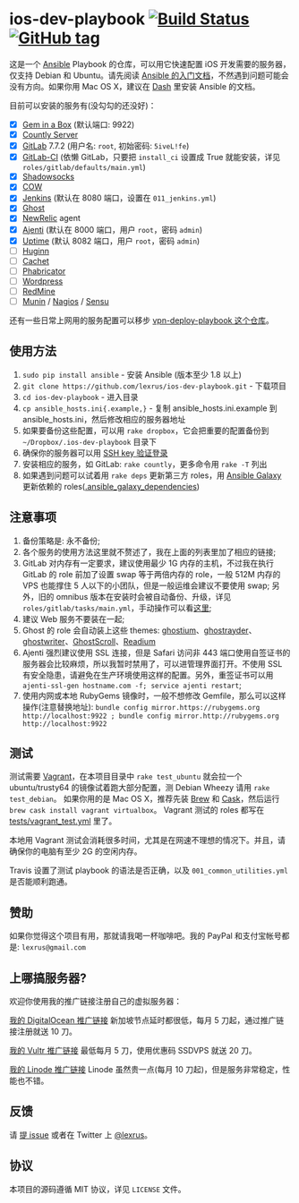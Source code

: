 # ios-dev-playbook [![Build Status](https://travis-ci.org/lexrus/ios-dev-playbook.svg?branch=master)](https://travis-ci.org/lexrus/ios-dev-playbook) [![GitHub tag](https://img.shields.io/github/tag/lexrus/ios-dev-playbook.svg?style=flat)](https://github.com/lexrus/ios-dev-playbook)

这是一个 [Ansible](http://www.ansible.com) Playbook 的仓库，可以用它快速配置 iOS 开发需要的服务器，仅支持 Debian 和 Ubuntu。请先阅读 [Ansible 的入门文档](http://docs.ansible.com)，不然遇到问题可能会没有方向。如果你用 Mac OS X，建议在 [Dash](http://kapeli.com/dash) 里安装 Ansible 的文档。

目前可以安装的服务有(没勾勾的还没好)：

- [x] [Gem in a Box](https://github.com/geminabox/geminabox) (默认端口: 9922)
- [x] [Countly Server](https://github.com/Countly/countly-server)
- [x] [GitLab](https://github.com/gitlabhq/gitlabhq) 7.7.2 (用户名: `root`, 初始密码: `5iveL!fe`)
- [x] [GitLab-CI](https://about.gitlab.com/gitlab-ci/) (依懒 GitLab，只要把 `install_ci` 设置成 True 就能安装，详见 `roles/gitlab/defaults/main.yml`)
- [x] [Shadowsocks](https://github.com/clowwindy/shadowsocks)
- [x] [COW](https://github.com/cyfdecyf/cow)
- [x] [Jenkins](http://jenkins-ci.org) (默认在 8080 端口，设置在 `011_jenkins.yml`)
- [x] [Ghost](https://ghost.org/)
- [x] [NewRelic](https://newrelic.com) agent
- [x] [Ajenti](http://ajenti.org) (默认在 8000 端口，用户 `root`，密码 `admin`)
- [x] [Uptime](http://www.redotheweb.com/uptime/) (默认 8082 端口，用户 `root`，密码 `admin`)
- [ ] [Huginn](https://github.com/cantino/huginn)
- [ ] [Cachet](https://cachethq.io)
- [ ] [Phabricator](http://phabricator.org)
- [ ] [Wordpress](http://wordpress.org)
- [ ] [RedMine](http://www.redmine.org)
- [ ] [Munin](http://munin-monitoring.org) / [Nagios](http://www.nagios.org) / [Sensu](http://sensuapp.org)

还有一些日常上网用的服务配置可以移步 [vpn-deploy-playbook 这个仓库](https://github.com/lexrus/vpn-deploy-playbook)。

## 使用方法

1. `sudo pip install ansible` - 安装 Ansible (版本至少 1.8 以上)
1. `git clone https://github.com/lexrus/ios-dev-playbook.git` - 下载项目
1. `cd ios-dev-playbook` - 进入目录
1. `cp ansible_hosts.ini{.example,}` - 复制 ansible_hosts.ini.example 到 ansible_hosts.ini，然后修改相应的服务器地址
1. 如果要备份这些配置，可以用 `rake dropbox`，它会把重要的配置备份到 `~/Dropbox/.ios-dev-playbook` 目录下
1. 确保你的服务器可以用 [SSH key 验证登录](http://www.debian-administration.org/article/530/SSH_with_authentication_key_instead_of_password)
1. 安装相应的服务，如 GitLab: `rake countly`，更多命令用 `rake -T` 列出
1. 如果遇到问题可以试着用 `rake deps` 更新第三方 roles，用 [Ansible Galaxy](https://galaxy.ansible.com) 更新依赖的 roles([.ansible_galaxy_dependencies](https://github.com/lexrus/ios-dev-playbook/blob/master/.ansible_galaxy_dependencies))


## 注意事项

1. 备份策略是: 永不备份;
2. 各个服务的使用方法这里就不赘述了，我在上面的列表里加了相应的链接;
3. GitLab 对内存有一定要求，建议使用最少 1G 内存的主机，不过我在执行 GitLab 的 role 前加了设置 swap 等于两倍内存的 role，一般 512M 内存的 VPS 也能撑住 5 人以下的小团队，但是一般运维会建议不要使用 swap; 另外，旧的 omnibus 版本在安装时会被自动备份、升级，详见 `roles/gitlab/tasks/main.yml`，手动操作可以看[这里](https://gitlab.com/gitlab-org/omnibus-gitlab/blob/master/doc/update.md);
4. 建议 Web 服务不要装在一起;
5. Ghost 的 role 会自动装上这些 themes: [ghostium](https://github.com/oswaldoacauan/ghostium)、[ghostrayder](https://github.com/k9ordon/ghostrayder)、[ghostwriter](https://github.com/roryg/ghostwriter)、[GhostScroll](https://github.com/grmmph/GhostScroll)、[Readium](https://github.com/starburst1977/Readium)
6. Ajenti 强烈建议使用 SSL 连接，但是 Safari 访问非 443 端口使用自签证书的服务器会比较麻烦，所以我暂时禁用了，可以进管理界面打开。不使用 SSL 有安全隐患，请避免在生产环境使用这样的配置。另外，重签证书可以用 `ajenti-ssl-gen hostname.com -f; service ajenti restart`;
7. 使用内网或本地 RubyGems 镜像时，一般不想修改 Gemfile，那么可以这样操作(注意替换地址): `bundle config mirror.https://rubygems.org http://localhost:9922 ; bundle config mirror.http://rubygems.org http://localhost:9922`


## 测试

测试需要 [Vagrant](https://www.vagrantup.com/)，在本项目目录中 `rake test_ubuntu` 就会拉一个 ubuntu/trusty64 的镜像试着跑大部分配置，测 Debian Wheezy 请用 `rake test_debian`。
如果你用的是 Mac OS X，推荐先装 [Brew](http://brew.sh) 和 [Cask](http://caskroom.io)，然后运行 `brew cask install vagrant virtualbox`。
Vagrant 测试的 roles 都写在 [tests/vagrant_test.yml](https://github.com/lexrus/ios-dev-playbook/blob/master/tests/vagrant_test.yml) 里了。

本地用 Vagrant 测试会消耗很多时间，尤其是在网速不理想的情况下。并且，请确保你的电脑有至少 2G 的空闲内存。

Travis 设置了测试 playbook 的语法是否正确，以及 `001_common_utilities.yml` 是否能顺利跑通。


## 赞助

如果你觉得这个项目有用，那就请我喝一杯咖啡吧。我的 PayPal 和支付宝帐号都是: `lexrus@gmail.com`


## 上哪搞服务器?

欢迎你使用我的推广链接注册自己的虚拟服务器：

[我的 DigitalOcean 推广链接](https://www.digitalocean.com/?refcode=3eb5cf371fc9) 新加坡节点延时都很低，每月 5 刀起，通过推广链接注册就送 10 刀。

[我的 Vultr 推广链接](http://www.vultr.com/?ref=6822054) 最低每月 5 刀，使用优惠码 SSDVPS 就送 20 刀。

[我的 Linode 推广链接](http://www.linode.com/?r=9f144941e797d495a10c2841c3137ce1acde5f15) Linode 虽然贵一点(每月 10 刀起)，但是服务非常稳定，性能也不错。


## 反馈

请 [提 issue](https://github.com/lexrus/ios-dev-playbook/issues/new) 或者在 Twitter 上 [@lexrus](https://twitter.com/lexrus)。


## 协议

本项目的源码遵循 MIT 协议，详见 `LICENSE` 文件。
